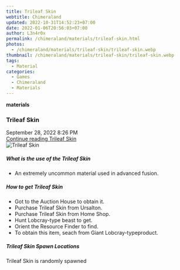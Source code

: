 ```yaml
---
title: Trileaf Skin
webtitle: Chimeraland
updated: 2022-10-31T14:52:23+07:00
date: 2022-01-06T20:56:03+07:00
author: L3n4r0x
permalink: /chimeraland/materials/trileaf-skin.html
photos:
  - /chimeraland/materials/trileaf-skin/trileaf-skin.webp
thumbnail: /chimeraland/materials/trileaf-skin/trileaf-skin.webp
tags:
  - Material
categories:
  - Games
  - Chimeraland
  - Materials
---
```


<section id="bootstrap-wrapper"><link rel="stylesheet" href="https://cdn.statically.io/gh/dimaslanjaka/Web-Manajemen/40ac3225/css/bootstrap-4.5-wrapper.css"/><div class="row g-0 border rounded overflow-hidden flex-md-row mb-4 shadow-sm position-relative"><div class="col p-4 d-flex flex-column position-static"><strong class="d-inline-block mb-2 text-success">materials</strong><h3 class="mb-0">Trileaf Skin</h3><div class="mb-1 text-muted">September 28, 2022 8:26 PM</div><a href="#" class="stretched-link d-none">Continue reading Trileaf Skin</a></div><div class="col-auto d-none d-lg-block"><img src="/chimeraland/materials/trileaf-skin/trileaf-skin.webp" alt="Trileaf Skin"/></div></div><div class="row"><div class="col-lg-6 col-12 mb-2"><div class="card"><div class="card-body"><h5 class="card-title">What is the use of the Trileaf Skin</h5><div class="card-text"><ul><li>An extremely uncommon material used in advanced fusion.</li></ul></div></div></div></div><div class="col-lg-6 col-12 mb-2"><div class="card"><div class="card-body"><h5 class="card-title">How to get Trileaf Skin</h5><div class="card-text"><ul><li>Got to the Auction House to obtain it.</li><li>Purchase Trileaf Skin from Ursalton.</li><li>Purchase Trileaf Skin from Home Shop.</li><li>Hunt Lobcray-type beast to get.</li><li>Orient the Resource Finder to find.</li><li>To obtain this item, seach from Giant Lobcray-typeproduct.</li></ul></div></div></div></div><div class="col-12 mb-2"><h5>Trileaf Skin Spawn Locations</h5><p>Trileaf Skin is randomly spawned</p></div></div></section>